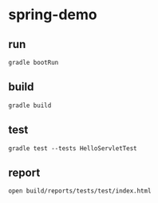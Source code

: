 # spring-demo

## run
```jshelllanguage
gradle bootRun
```

## build 
```jshelllanguage
gradle build
```

## test
```jshelllanguage
gradle test --tests HelloServletTest
```

## report 
```jshelllanguage
open build/reports/tests/test/index.html
```